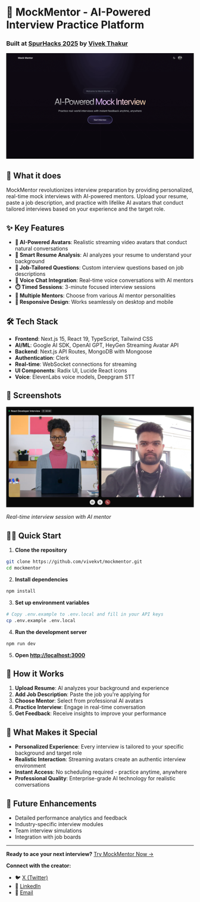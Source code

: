 # 🎯 MockMentor - AI-Powered Interview Practice Platform

### Built at [SpurHacks 2025](https://spurhacks.com/) by [Vivek Thakur](https://vivekthakur.dev)

![MockMentor Cover](public/mockmentor.gif)

## 🚀 What it does

MockMentor revolutionizes interview preparation by providing personalized, real-time mock interviews with AI-powered mentors. Upload your resume, paste a job description, and practice with lifelike AI avatars that conduct tailored interviews based on your experience and the target role.

## ✨ Key Features

- **🤖 AI-Powered Avatars**: Realistic streaming video avatars that conduct natural conversations
- **📝 Smart Resume Analysis**: AI analyzes your resume to understand your background
- **🎯 Job-Tailored Questions**: Custom interview questions based on job descriptions
- **🎤 Voice Chat Integration**: Real-time voice conversations with AI mentors
- **⏱️ Timed Sessions**: 3-minute focused interview sessions
- **👥 Multiple Mentors**: Choose from various AI mentor personalities
- **📱 Responsive Design**: Works seamlessly on desktop and mobile

## 🛠️ Tech Stack

- **Frontend**: Next.js 15, React 19, TypeScript, Tailwind CSS
- **AI/ML**: Google AI SDK, OpenAI GPT, HeyGen Streaming Avatar API
- **Backend**: Next.js API Routes, MongoDB with Mongoose
- **Authentication**: Clerk
- **Real-time**: WebSocket connections for streaming
- **UI Components**: Radix UI, Lucide React icons
- **Voice**: ElevenLabs voice models, Deepgram STT

## 🎨 Screenshots

![MockMentor Cover](public/demos/vivek.png)

_Real-time interview session with AI mentor_

## 🏃‍♂️ Quick Start

1. **Clone the repository**

```bash
git clone https://github.com/vivekvt/mockmentor.git
cd mockmentor
```

2. **Install dependencies**

```bash
npm install
```

3. **Set up environment variables**

```bash
# Copy .env.example to .env.local and fill in your API keys
cp .env.example .env.local
```

4. **Run the development server**

```bash
npm run dev
```

5. **Open [http://localhost:3000](http://localhost:3000)**

## 🎯 How it Works

1. **Upload Resume**: AI analyzes your background and experience
2. **Add Job Description**: Paste the job you're applying for
3. **Choose Mentor**: Select from professional AI avatars
4. **Practice Interview**: Engage in real-time conversation
5. **Get Feedback**: Receive insights to improve your performance

## 🌟 What Makes it Special

- **Personalized Experience**: Every interview is tailored to your specific background and target role
- **Realistic Interaction**: Streaming avatars create an authentic interview environment
- **Instant Access**: No scheduling required - practice anytime, anywhere
- **Professional Quality**: Enterprise-grade AI technology for realistic conversations

## 🔮 Future Enhancements

- Detailed performance analytics and feedback
- Industry-specific interview modules
- Team interview simulations
- Integration with job boards

---

**Ready to ace your next interview?** [Try MockMentor Now →](https://mockmentor.co)

**Connect with the creator:**

- 🐦 [X (Twitter)](https://x.com/vivekvt_)
- 💼 [LinkedIn](https://linkedin.com/in/vivekvt)
- 📧 [Email](mailto:contact@vivekthakur.dev)
